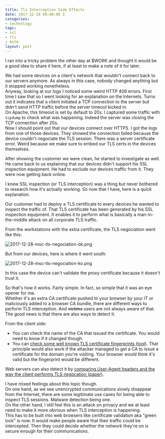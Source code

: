 ```yaml
---
title: Tls Interception Side Effects
date: 2017-12-28 00:00:00 Z
categories:
- technology
tags:
- ssl
- tls
- mitm
layout: post
---
```


I ran into a tricky problem the other day at $WORK and thought it would be a good idea to share it here, if at least to make a note of it for later.

We had some devices on a client's network that wouldn't connect back to our servers anymore. As always in this case, nobody changed anything but it stopped working nonetheless.  
Anyway, looking at our logs I noticed some weird HTTP 408 errors. First time I saw that so I went looking for an explanation on the Internets. Turns out it indicates that a client initiated a TCP connection to the server but didn't send HTTP traffic before the server timeout kicked in.  
On Apache, this timeout is set by default to 20s. I captured some traffic with `tcpdump` to check what was happening. Indeed the server was closing the TCP connection after 20s.  
Now I should point out that our devices connect over HTTPS. I got the logs from one of those devices. They showed the connection failed because the device couldn't negociate the TLS session. There was a server certificate error. Weird because we make sure to embed our TLS certs in the devices themselves.

After showing the customer we were clean, he started to investigate as well.  
He came back to us explaining that our devices didn't support his SSL inspection equipment.  He had to exclude our devices traffic from it. They were now getting back online.

I knew SSL inspection (or TLS interception) was a thing but never bothered to research how it's actually working.
So now that I have, here is a quick explanation.

Our customer had to deploy a TLS certificate to every devices he wanted to inspect the traffic of. That TLS certificate has been generated by his SSL inspection equipment. It enables it to perform what is basically a man-in-the-middle attack on all corporate TLS traffic.

From the workstations with the extra certificate, the TLS negociation went like this:

![2017-12-28-msc-tls-negociation-ok.png]({{site.baseurl}}/media/2017-12-28-msc-tls-negociation-ok.png)


But from our devices, here is where it went south:  

![2017-12-28-msc-tls-negociation-ko.png]({{site.baseurl}}/media/2017-12-28-msc-tls-negociation-ko.png)




In this case the device can't validate the proxy certificate because it doesn't trust it.

So that's how it works. Fairly simple. In fact, so simple that it was an eye opener for me.  
Whether it's an extra CA certificate pushed to your browser by your IT or maliciously added to a browser CA bundle, there are different ways to perform TLS interception. And ~~victims~~ users are not always aware of that.
The good news is that there are also ways to detect it.  

From the client side:
- You can check the name of the CA that issued the certificate. You would need to know if it changed though.
- You can [check some well known TLS certificate fingerprints (tool)](https://www.grc.com/fingerprints.htm). That principle would also work if the attacker managed to get a CA to issue a certificate for the domain you're visiting. Your browser would think it's valid but the fingerprint would be different.

Web servers can also detect it by [comparing User-Agent headers and the way the client performs TLS negocation (paper)](https://jhalderm.com/pub/papers/interception-ndss17.pdf).

I have mixed feelings about this topic though.  
On one hand, as we see unencrypted communications slowly disappear from the Internet, there are some legitimate use cases for being able to inspect TLS sessions. Malware detection being one.  
On the other hand, I still feel this is an attack on privacy and we at least need to make it more obvious when TLS interception is happening.  
This has to be built into web browsers like certificate validation aka "green lock" is now. It would make people aware that their traffic could be intercepted. Then they could decide whether the network they're on is secure enough for their communications.
